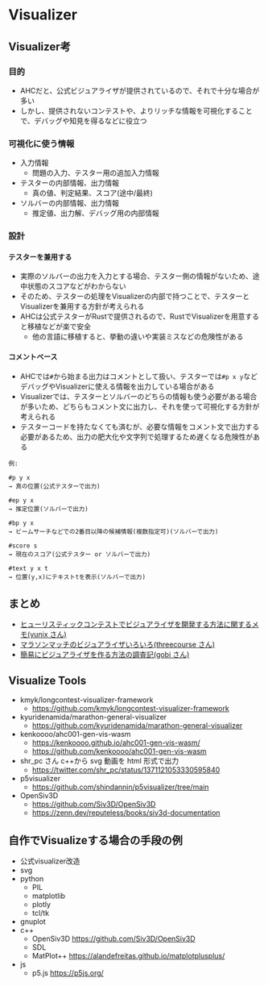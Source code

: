 # Visualizer

## Visualizer考

### 目的

- AHCだと、公式ビジュアライザが提供されているので、それで十分な場合が多い
- しかし、提供されないコンテストや、よりリッチな情報を可視化することで、デバッグや知見を得るなどに役立つ

### 可視化に使う情報

- 入力情報
  - 問題の入力、テスター用の追加入力情報
- テスターの内部情報、出力情報
  - 真の値、判定結果、スコア(途中/最終)
- ソルバーの内部情報、出力情報
  - 推定値、出力解、デバッグ用の内部情報

### 設計

#### テスターを兼用する

- 実際のソルバーの出力を入力とする場合、テスター側の情報がないため、途中状態のスコアなどがわからない
- そのため、テスターの処理をVisualizerの内部で持つことで、テスターとVisualizerを兼用する方針が考えられる
- AHCは公式テスターがRustで提供されるので、RustでVisualizerを用意すると移植などが楽で安全
  - 他の言語に移植すると、挙動の違いや実装ミスなどの危険性がある

#### コメントベース

- AHCでは`#`から始まる出力はコメントとして扱い、テスターでは`#p x y`などデバッグやVisualizerに使える情報を出力している場合がある
- Visualizerでは、テスターとソルバーのどちらの情報も使う必要がある場合が多いため、どちらもコメント文に出力し、それを使って可視化する方針が考えられる
- テスターコードを持たなくても済むが、必要な情報をコメント文で出力する必要があるため、出力の肥大化や文字列で処理するため遅くなる危険性がある

```
例:

#p y x
→ 真の位置(公式テスターで出力)

#ep y x
→ 推定位置(ソルバーで出力)

#bp y x
→ ビームサーチなどでの2番目以降の候補情報(複数指定可)(ソルバーで出力)

#score s
→ 現在のスコア(公式テスター or ソルバーで出力)

#text y x t
→ 位置(y,x)にテキストtを表示(ソルバーで出力)
```


## まとめ

- [ヒューリスティックコンテストでビジュアライザを開発する方法に関するメモ(yunix さん)](https://yunix-kyopro.hatenablog.com/entry/2023/12/17/150534)
- [マラソンマッチのビジュアライザいろいろ(threecourse さん)](https://threecourse.hatenablog.com/entry/2021/05/04/181226)
- [簡易にビジュアライザを作る方法の調査記(gobi さん)](https://gobi-tk.hatenablog.com/entry/2023/04/16/184952)

## Visualize Tools

- kmyk/longcontest-visualizer-framework
  - https://github.com/kmyk/longcontest-visualizer-framework
- kyuridenamida/marathon-general-visualizer
  - https://github.com/kyuridenamida/marathon-general-visualizer
- kenkoooo/ahc001-gen-vis-wasm
  - https://kenkoooo.github.io/ahc001-gen-vis-wasm/
  - https://github.com/kenkoooo/ahc001-gen-vis-wasm
- shr_pc さん c++から svg 動画を html 形式で出力
  - https://twitter.com/shr_pc/status/1371121053330595840
- p5visualizer
  - https://github.com/shindannin/p5visualizer/tree/main
- OpenSiv3D
  - https://github.com/Siv3D/OpenSiv3D
  - https://zenn.dev/reputeless/books/siv3d-documentation


## 自作でVisualizeする場合の手段の例

- 公式visualizer改造
- svg
- python
  - PIL
  - matplotlib
  - plotly
  - tcl/tk
- gnuplot
- c++
  - OpenSiv3D https://github.com/Siv3D/OpenSiv3D
  - SDL
  - MatPlot++ https://alandefreitas.github.io/matplotplusplus/
- js
  - p5.js https://p5js.org/
  
